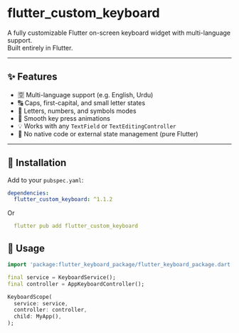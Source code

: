# flutter_custom_keyboard

A fully customizable Flutter on-screen keyboard widget with multi-language support.  
Built entirely in Flutter.

---

## ✨ Features

- 🈳 Multi-language support (e.g. English, Urdu)
- 🔠 Caps, first-capital, and small letter states
- 🔢 Letters, numbers, and symbols modes
- 🎨 Smooth key press animations
- 💡 Works with any `TextField` or `TextEditingController`
- 🚫 No native code or external state management (pure Flutter)

---

## 🚀 Installation

Add to your `pubspec.yaml`: 

```yaml
dependencies:
  flutter_custom_keyboard: ^1.1.2
```
Or
```yaml
  flutter pub add flutter_custom_keyboard
```

## 🚀 Usage

```dart
import 'package:flutter_keyboard_package/flutter_keyboard_package.dart';

final service = KeyboardService();
final controller = AppKeyboardController();

KeyboardScope(
  service: service,
  controller: controller,
  child: MyApp(),
);